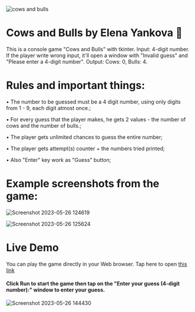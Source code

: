 ![cows and bulls](https://github.com/ElenaGYankova/RockPaperScissorsByElenaYankova/assets/122468758/03684e95-7b61-429c-a15f-67a481e25ca6)
# Cows and Bulls by Elena Yankova 🐍
This is a console game "Cows and Bulls" with tkinter. Input: 4-digit number. If the player write wrong input, it'll open a window with "Invalid guess" and "Please enter a 4-digit number". Output: Cows: 0, Bulls: 4.

# Rules and important things:

•	The number to be guessed must be a 4 digit number, using only digits from 1 - 9, each digit atmost once.;

•	For every guess that the player makes, he gets 2 values - the number of cows and the number of bulls.;

•	The player gets unlimited chances to guess the entire number;

•	The player gets attempt(s) counter + the numbers tried printed;

•	Also "Enter" key work as "Guess" button;

# Example screenshots from the game:

![Screenshot 2023-05-26 124619](https://github.com/ElenaGYankova/RockPaperScissorsByElenaYankova/assets/122468758/480d6cb8-4bb3-49af-b975-50df8315ec17)

![Screenshot 2023-05-26 125624](https://github.com/ElenaGYankova/RockPaperScissorsByElenaYankova/assets/122468758/afea5689-4a36-4af2-bb75-34242c475126)

# Live Demo

You can play the game directly in your Web browser. Tap here to open <a href="https://replit.com/@ElenaGYankova/CowsAndBullsByElenaYankova">this link<a/>
  
#### Click Run to start the game then tap on the "Enter your guess (4-digit number):" window to enter your guess.
 
![Screenshot 2023-05-26 144430](https://github.com/ElenaGYankova/RockPaperScissorsByElenaYankova/assets/122468758/a94da4dc-28a6-45a5-9e8e-68b372f09c12)
